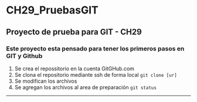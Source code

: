 # CH29_PruebasGIT
## Proyecto de prueba para GIT - CH29

### Este proyecto esta pensado para tener los primeros pasos en GIT y Github

1. Se crea el repossitorio en la cuenta GitGHub.com
2. Se clona el repositorio mediante ssh de forma local `git clone [ur]`
3. Se modifican los archivos
4. Se agregan los archivos al area de preparación `git status`
--- 
